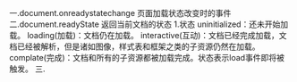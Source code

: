 一.document.onreadystatechange 页面加载状态改变时的事件
二.document.readyState 返回当前文档的状态
	1.状态
	uninitialized：还未开始加载。
	loading(加载)：文档仍在加载。
	interactive(互动)：文档已经完成加载，文档已经被解析，但是诸如图像，样式表和框架之类的子资源仍然在加载。
	complate(完成)：文档和所有的子资源都被加载完成。状态表示load事件即将被触发。
三.